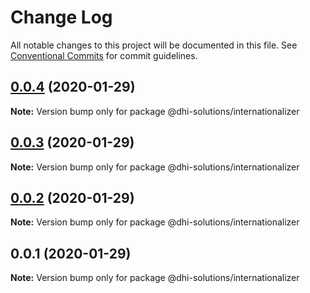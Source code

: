 # Change Log

All notable changes to this project will be documented in this file.
See [Conventional Commits](https://conventionalcommits.org) for commit guidelines.

## [0.0.4](https://github.com/DHI-Solutions/nomads/compare/@dhi-solutions/internationalizer@0.0.3...@dhi-solutions/internationalizer@0.0.4) (2020-01-29)

**Note:** Version bump only for package @dhi-solutions/internationalizer





## [0.0.3](https://github.com/DHI-Solutions/nomads/compare/@dhi-solutions/internationalizer@0.0.2...@dhi-solutions/internationalizer@0.0.3) (2020-01-29)

**Note:** Version bump only for package @dhi-solutions/internationalizer





## [0.0.2](https://github.com/DHI-Solutions/nomads/compare/@dhi-solutions/internationalizer@0.0.1...@dhi-solutions/internationalizer@0.0.2) (2020-01-29)

**Note:** Version bump only for package @dhi-solutions/internationalizer





## 0.0.1 (2020-01-29)

**Note:** Version bump only for package @dhi-solutions/internationalizer
